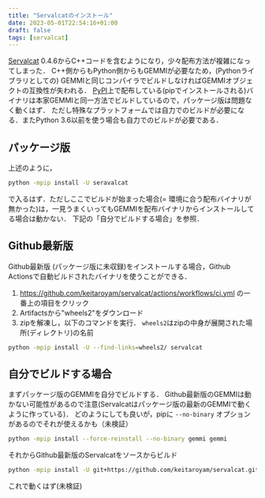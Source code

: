 ```yaml
---
title: "Servalcatのインストール"
date: 2023-05-01T22:54:16+01:00
draft: false
tags: [servalcat]
---
```


[Servalcat](https://github.com/keitaroyam/servalcat) 0.4.6からC++コードを含むようになり，少々配布方法が複雑になってしまった．
C++側からもPython側からもGEMMIが必要なため，(Pythonライブラリとしての) GEMMIと同じコンパイラでビルドしなければGEMMIオブジェクトの互換性が失われる．
[PyPI](https://pypi.org/project/servalcat/)上で配布している(pipでインストールされる)バイナリは本家GEMMIと同一方法でビルドしているので，パッケージ版は問題なく動くはず．
ただし特殊なプラットフォームでは自力でのビルドが必要になる．またPython 3.6以前を使う場合も自力でのビルドが必要である．

## パッケージ版
上述のように，
```sh
python -mpip install -U seravalcat
```
で入るはず．ただしここでビルドが始まった場合(= 環境に合う配布バイナリが無かった)は，一見うまくいってもGEMMIを配布バイナリからインストールしてる場合は動かない．
下記の「自分でビルドする場合」を参照．

## Github最新版
Github最新版 (パッケージ版に未収録)をインストールする場合，Github Actionsで自動ビルドされたバイナリを使うことができる．
1. https://github.com/keitaroyam/servalcat/actions/workflows/ci.yml の一番上の項目をクリック
2. Artifactsから"wheels2"をダウンロード
3. zipを解凍し，以下のコマンドを実行． `wheels2`はzipの中身が展開された場所(ディレクトリ)の名前
```sh
python -mpip install -U --find-links=wheels2/ servalcat
```

## 自分でビルドする場合
まずパッケージ版のGEMMIを自分でビルドする．
Github最新版のGEMMIは動かない可能性があるので注意(Servalcatはパッケージ版の最新のGEMMIで動くように作っている)．
どのようにしても良いが，pipに `--no-binary` オプションがあるのでそれが使えるかも（未検証）
```sh
python -mpip install --force-reinstall --no-binary gemmi gemmi 
```
それからGithub最新版のServalcatをソースからビルド
```sh
python -mpip install -U git+https://github.com/keitaroyam/servalcat.git
```
これで動くはず(未検証)
